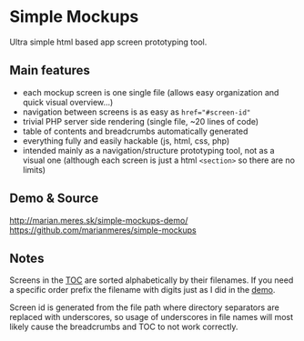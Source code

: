# Simple Mockups

Ultra simple html based app screen prototyping tool.

## Main features

* each mockup screen is one single file (allows easy organization and quick visual overview...)
* navigation between screens is as easy as `href="#screen-id"`
* trivial PHP server side rendering (single file, ~20 lines of code)
* table of contents and breadcrumbs automatically generated
* everything fully and easily hackable (js, html, css, php)
* intended mainly as a navigation/structure prototyping tool, not as a visual one
(although each screen is just a html `<section>` so there are no limits)

## Demo &amp; Source

http://marian.meres.sk/simple-mockups-demo/  
https://github.com/marianmeres/simple-mockups

## Notes

Screens in the [TOC](http://marian.meres.sk/simple-mockups-demo/#_toc) are sorted 
alphabetically by their filenames. If you need a specific order prefix the 
filename with digits just as I did in the [demo](https://github.com/marianmeres/simple-mockups/tree/master/screens/index).

Screen id is generated from the file path where directory separators are 
replaced with underscores, so usage of underscores in file names will most likely
cause the breadcrumbs and TOC to not work correctly.

